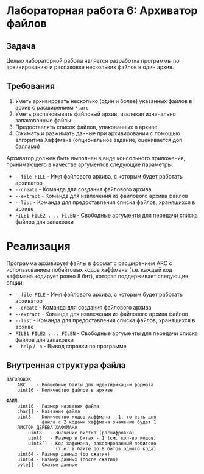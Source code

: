 # Лабораторная работа 6: Архиватор файлов

## Задача
Целью лабораторной работы является разработка программы по архивированию и распаковке нескольких файлов в один архив.

## Требования
1. Уметь архивировать несколько (один и более) указанных файлов в архив с расширением `*.arc`
2. Уметь распаковывать файловый архив, извлекая изначально запаковонные файлы
3. Предоставлять список файлов, упакованных в архиве
4. Сжимать и разжимать данные при архивировании с помощью алгоритма Хаффмана (опциональное задание, оценивается доп баллами)

Архиватор должен быть выполнен в виде консольного приложения, принимающего в качестве аргументов следующие параметры:
* `--file FILE` - Имя файлового архива, с которым будет работать архиватор
* `--create` - Команда для создания файлового архива
* `--extract` - Команда для извлечения из файлового архива файлов
* `--list` - Команда для предоставления списка файлов, хранящихся в архиве
* `FILE1 FILE2 .... FILEN` - Свободные аргументы для передачи списка файлов для запаковки

# Реализация
Программа архивирует файлы в формат с расширением ARC с использованием побайтовых кодов хаффмана (т.е. каждый код хаффмана кодирует ровно 8 бит), которая поддерживает следующие опции:
* `--file FILE` - Имя файлового архива, с которым будет работать архиватор
* `--create` - Команда для создания файлового архива
* `--extract` - Команда для извлечения из файлового архива файлов
* `--list` - Команда для предоставления списка файлов, хранящихся в архиве
* `FILE1 FILE2 .... FILEN` - Свободные аргументы для передачи списка файлов для запаковки
* `--help` / `-h` - Вывод справки по программе

## Внутренная структура файла
```
ЗАГОЛОВОК
    ARC    - Волшебные байты для идентификации формата
    uint16 - Количество файлов в архиве

ФАЙЛ
    uint16 - Размер названия файла
    char[] - Название файла
    uint8  - Количество кодов хаффмана - 1, то есть для
             файла с 2 кодами хаффмана значение будет 1
    ЛИСТОК ДЕРЕВА ХАФФМАНА
        uint8   - Значение листка (расшифровка)
        uint8   - Размер в битах - 1 (см. кол-во кодов)
        uint8[] - Код хаффмана, закодированный побитово
                  (т.е. в байте до 8 битов одного кода)
    uint64 - Размер данных (до сжатия)
    uint64 - Размер данных (после сжатия)
    byte[] - Сжатые данные
```